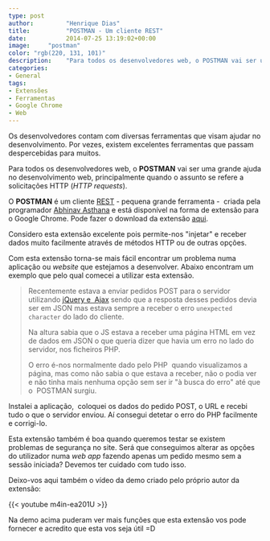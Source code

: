 ```yaml
---
type: post
author:         "Henrique Dias"
title:          "POSTMAN - Um cliente REST"
date:           2014-07-25 13:19:02+00:00
image:     "postman"
color: "rgb(220, 131, 101)"
description:    "Para todos os desenvolvedores web, o POSTMAN vai ser uma grande ajuda no desenvolvimento web, principalmente quando o assunto se refere a solicitações HTTP."
categories:
- General
tags:
- Extensões
- Ferramentas
- Google Chrome
- Web
---
```


Os desenvolvedores contam com diversas ferramentas que visam ajudar no desenvolvimento. Por vezes, existem excelentes ferramentas que passam despercebidas para muitos.

Para todos os desenvolvedores web, o **POSTMAN** vai ser uma grande ajuda no desenvolvimento web, principalmente quando o assunto se refere a solicitações HTTP (*HTTP requests*).

O **POSTMAN** é um cliente [REST](http://pt.wikipedia.org/wiki/REST) - pequena grande ferramenta -  criada pela programador [Abhinav Asthana](http://www.rickreation.com/) e está disponível na forma de extensão para o Google Chrome. Pode fazer o download da extensão [aqui](https://chrome.google.com/webstore/detail/postman/fhbjgbiflinjbdggehcddcbncdddomop).

Considero esta extensão excelente pois permite-nos "injetar" e receber dados muito facilmente através de métodos HTTP ou de outras opções.

Com esta extensão torna-se mais fácil encontrar um problema numa aplicação ou *website* que estejamos a desenvolver. Abaixo encontram um exemplo que pelo qual comecei a utilizar esta extensão.

>Recentemente estava a enviar pedidos POST para o servidor utilizando [jQuery e  Ajax](//henriquedias.com/tutorials/chamadas-ajax-com-jquery-e-php/) sendo que a resposta desses pedidos devia ser em JSON mas estava sempre a receber o erro ```unexpected character``` do lado do cliente.
>
> Na altura sabia que o JS estava a receber uma página HTML em vez de dados em JSON o que queria dizer que havia um erro no lado do servidor, nos ficheiros PHP.
>
> O erro é-nos normalmente dado pelo PHP  quando visualizamos a página, mas como não sabia o que estava a receber, não o podia ver e não tinha mais nenhuma opção sem ser ir "à busca do erro" até que o  POSTMAN surgiu.
>
Instalei a aplicação,  coloquei os dados do pedido POST, o URL e recebi tudo o que o servidor enviou. Aí consegui detetar o erro do PHP facilmente e corrigi-lo.


Esta extensão também é boa quando queremos testar se existem problemas de segurança no site. Será que conseguimos alterar as opções do utilizador numa *web app* fazendo apenas um pedido mesmo sem a sessão iniciada? Devemos ter cuidado com tudo isso.

Deixo-vos aqui também o vídeo da demo criado pelo próprio autor da extensão:

{{< youtube m4in-ea201U >}}

Na demo acima puderam ver mais funções que esta extensão vos pode fornecer e acredito que esta vos seja útil =D
